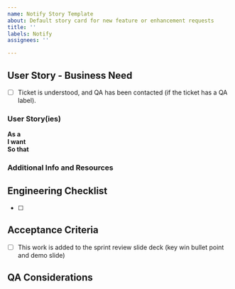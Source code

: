 ```yaml
---
name: Notify Story Template
about: Default story card for new feature or enhancement requests
title: ''
labels: Notify
assignees: ''

---
```


<!--
Remove any comment indicators like the one above or below if you want to include a section. 
We do not need what to write showing up in tickets though, so please do not uncomment those descriptions.
-->

## User Story - Business Need

- [ ] Ticket is understood, and QA has been contacted (if the ticket has a QA label).

<!--_**Required.** Please note you can have more than one story, if applicable. If this is technical work to achieve a larger initiative, the user story should represent that piece of the initiative so it’s clear what problem we are solving._-->

### User Story(ies)

**As a**    <!-- describe the affected user --><br>
**I want**  <!-- describe the need          --><br>
**So that** <!-- describe the outcome]      --> 

### Additional Info and Resources
<!--Always attempt to include additional information.  This could include screenshots, log snippets, links to applicable code files, and/or articles/websites that have relevant info on the issue. Leave blank if n/a.-->

## Engineering Checklist

- [ ] 

## Acceptance Criteria
<!--_**Required**_
- e.g. when I send an email using an identifier, we retrieve the user’s email address in VA Profile and successfully deliver the email to that recipient-->

- [ ] This work is added to the sprint review slide deck (key win bullet point and demo slide)


## QA Considerations
<!-- Populate with suggested QA actions if applicable. Leave blank if QA is not applicable on this ticket. -->

<!--
## Potential Dependencies
_Leave blank if n/a_
-->

<!--
## Out of Scope
_Leave blank if n/a_
-->
